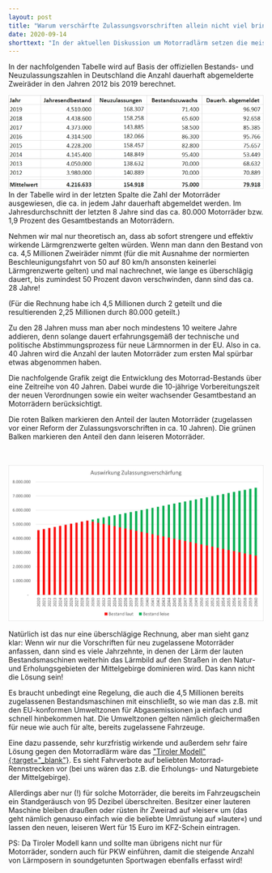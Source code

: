 ```yaml
---
layout: post
title: "Warum verschärfte Zulassungsvorschriften allein nicht viel bringen"
date: 2020-09-14
shorttext: "In der aktuellen Diskussion um Motorradlärm setzen die meisten Politiker auschließlich auf verschärfte Zulassungsvorschriften für Zweiräder. Das bringt aber nur sehr langfristig etwas. In dem nachfolgenden Beitrag wird anhand einer einfacher Rechnung aufgezeigt, dass es aufgrund des Bestandsschutzes und der langen 'Haltbarkeit' von nur saisonal und meist nur bei schönem Wochenendwetter gefahrenen Motorrädern Jahrzehnte dauert, bis die Mehrheit der lauten Fahrzeuge von den Straßen verschwinden."
---
```


In der nachfolgenden Tabelle wird auf Basis der offiziellen Bestands- und Neuzulassungszahlen in Deutschland die Anzahl dauerhaft abgemelderte Zweiräder in den Jahren 2012 bis 2019 berechnet.
<br /> 

<img src="/assets/images/zahlen.jpg" alt="Bestands- und Meldezahlen" title="" />

<br /> 
In der Tabelle wird in der letzten Spalte die Zahl der Motorräder ausgewiesen, die ca. in jedem Jahr dauerhaft abgemeldet werden. Im Jahresdurchschnitt der letzten 8 Jahre sind das ca. 80.000 Motorräder bzw. 1,9 Prozent des Gesamtbestands an Motorrädern.

Nehmen wir mal nur theoretisch an, dass ab sofort strengere und effektiv wirkende Lärmgrenzwerte gelten würden. Wenn man dann den Bestand von ca. 4,5 Millionen Zweiräder nimmt (für die mit Ausnahme der normierten Beschleunigungsfahrt von 50 auf 80 km/h ansonsten keinerlei Lärmgrenzwerte gelten) und mal nachrechnet, wie lange es überschlägig dauert, bis zumindest 50 Prozent davon verschwinden, dann sind das ca. 28 Jahre! 

(Für die Rechnung habe ich 4,5 Millionen durch 2 geteilt und die resultierenden 2,25 Millionen durch 80.000 geteilt.)

Zu den 28 Jahren muss man aber noch mindestens 10 weitere Jahre addieren, denn solange dauert erfahrungsgemäß der technische und politische Abstimmungsprozess für neue Lärmnormen in der EU. Also in ca. 40 Jahren wird die Anzahl der lauten Motorräder zum ersten Mal spürbar etwas abgenommen haben.

Die nachfolgende Grafik zeigt die Entwicklung des Motorrad-Bestands über eine Zeitreihe von 40 Jahren. Dabei wurde die 10-jährige Vorbereitungszeit der neuen Verordnungen sowie ein weiter wachsender Gesamtbestand an Motorrädern berücksichtigt. 

Die roten Balken markieren den Anteil der lauten Motorräder (zugelassen vor einer Reform der Zulassungsvorschriften in ca. 10 Jahren). Die grünen Balken markieren den Anteil den dann leiseren Motorräder.

<br />
<br /> 

<img src="/assets/images/entwicklung.jpg" alt="Bestands- und Meldezahlen" title="" />

<br /> 

Natürlich ist das nur eine überschlägige Rechnung, aber man sieht ganz klar: Wenn wir nur die Vorschriften für neu zugelassene Motorräder anfassen, dann sind es viele Jahrzehnte, in denen der Lärm der lauten Bestandsmaschinen weiterhin das Lärmbild auf den Straßen in den Natur- und Erholungsgebieten der Mittelgebirge dominieren wird. Das kann nicht die Lösung sein! 

Es braucht unbedingt eine Regelung, die auch die 4,5 Millionen bereits zugelassenen Bestandsmaschinen mit einschließt, so wie man das z.B. mit den EU-konformen Umweltzonen für Abgasemissionen ja einfach und schnell hinbekommen hat. Die Umweltzonen gelten nämlich gleichermaßen für neue wie auch für alte, bereits zugelassene Fahrzeuge.

Eine dazu passende, sehr kurzfristig wirkende und außerdem sehr faire Lösung gegen den Motorradlärm wäre das <span style="text-decoration: underline;">["Tiroler Modell"](https://www.spiegel.de/auto/oesterreich-tirol-beschliesst-fahrverbote-fuer-laute-motorraeder-a-d049f6ac-9c2e-48b8-bb82-c4bb5190466d){:target="_blank"}</span>. Es sieht Fahrverbote auf beliebten Motorrad-Rennstrecken vor (bei uns wären das z.B. die Erholungs- und Naturgebiete der Mittelgebirge). 

Allerdings aber nur (!) für solche Motorräder, die bereits im Fahrzeugschein ein Standgeräusch von 95 Dezibel überschreiten. Besitzer einer lauteren Maschine bleiben draußen oder rüsten ihr Zweirad auf »leiser« um (das geht nämlich genauso einfach wie die beliebte Umrüstung auf »lauter«) und lassen den neuen, leiseren Wert für 15 Euro im KFZ-Schein eintragen.

PS: Da Tiroler Modell kann und sollte man übrigens nicht nur für Motorräder, sondern auch für PKW einführen, damit die steigende Anzahl von Lärmposern in soundgetunten Sportwagen ebenfalls erfasst wird!

